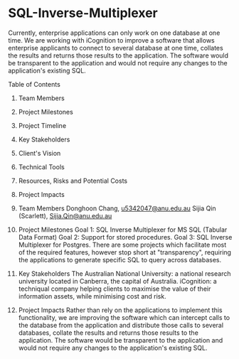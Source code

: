 # SQL-Inverse-Multiplexer

Currently, enterprise applications can only work on one database at one time. We are working with iCognition to improve a software that allows enterprise applicants to connect to several database at one time, collates the results and returns those results to the application. The software would be transparent to the application and would not require any changes to the application's existing SQL.

Table of Contents

1. Team Members 
2. Project Milestones
3. Project Timeline
4. Key Stakeholders
5. Client's Vision   
6. Technical Tools 
7. Resources, Risks and Potential Costs
8. Project Impacts

1. Team Members 
Donghoon Chang, u5342047@anu.edu.au
Sijia Qin (Scarlett), Sijia.Qin@anu.edu.au

2. Project Milestones
Goal 1: SQL Inverse Multiplexer for MS SQL (Tabular Data Format)
Goal 2: Support for stored procedures.
Goal 3: SQL Inverse Multiplexer for Postgres. There are some projects which facilitate most of the required features, however stop short at "transparency", requiring the applications to generate specific SQL to query across databases.

4. Key Stakeholders
The Australian National University: a national research university located in Canberra, the capital of Australia. 
iCognition: a techniqual company helping clients to maximise the value of their information assets, while minimising cost and risk.
 
8. Project Impacts
Rather than rely on the applications to implement this functionality, we are improving the software which can intercept calls to the database from the application and distribute those calls to several databases, collate the results and returns those results to the application. The software would be transparent to the application and would not require any changes to the application's existing SQL.
